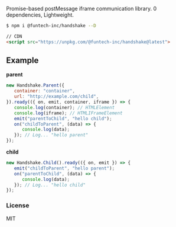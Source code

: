 Promise-based postMessage iframe communication library.
0 dependencies, Lightweight.

```bash
$ npm i @funtech-inc/handshake --D
```

```html
// CDN
<script src="https://unpkg.com/@funtech-inc/handshake@latest">
```

## Example

**parent**

```javascript
new Handshake.Parent({
   container: "container",
   url: "http://example.com/child",
}).ready(({ on, emit, container, iframe }) => {
   console.log(container); // HTMLElement
   console.log(iframe); // HTMLIFrameElement
   emit("parentToChild", "hello child");
   on("childToParent", (data) => {
      console.log(data);
   }); // Log... "hello parent"
});
```

**child**

```javascript
new Handshake.Child().ready(({ on, emit }) => {
   emit("childToParent", "hello parent");
   on("parentToChild", (data) => {
      console.log(data);
   }); // Log... "hello child"
});
```

### License

MIT
